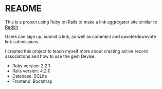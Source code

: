 # README

This is a project using Ruby on Rails to make a link aggregator site similar to [Reddit](http://www.reddit.com)

Users can sign up, submit a link, as well as comment and upvote/downvote link submissions.

I created this project to teach myself more about creating active record associations and how to use the gem Devise.

  - Ruby version: 2.2.1
  - Rails version: 4.2.0
  - Database: SQLite
  - Frontend: Bootstrap
